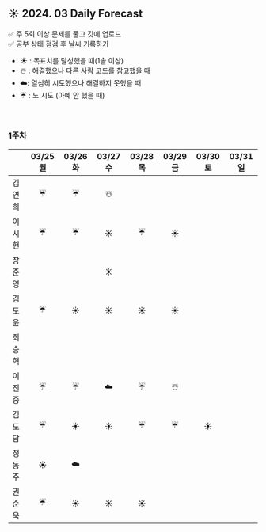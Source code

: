 ## ☀️ 2024. 03 Daily Forecast

✅ 주 5회 이상 문제를 풀고 깃에 업로드    
✅ 공부 상태 점검 후 날씨 기록하기 
- ☀️ : 목표치를 달성했을 때(1솔 이상)
- ☃️ : 해결했으나 다른 사람 코드를 참고했을 때
- ☁️: 열심히 시도했으나 해결하지 못했을 때
- ☔ : 노 시도 (아예 안 했을 때)

<br>

### 1주차

  
|      | 03/25 월 | 03/26 화 | 03/27 수 | 03/28 목 | 03/29 금 | 03/30 토 | 03/31 일 |
|------|:-----:|:-----:|:-----:|:-----:|:-----:|:-----:|:-----:|
| 김연희 |☔|☔|☃️| | | | |
| 이시현 | ☔|☔ |☀️ |☔ |☀️ | | |
| 장준영 | | |☀️| | | | |
| 김도윤 |☔ |☀️|☀️|☀️|☀️| | |
| 최승혁 | | | | | | | |
| 이진중 |☔|☔|☁️|☔|☃️| | |
| 김도담 |☔ |☀️ |☀️ |☔ |☔ |☀️ | |
| 정동주 |☀️ |☁️ | | | | | |
| 권순욱 |☔ |☀️ |☀️ |☀️ | | | |

<br>
